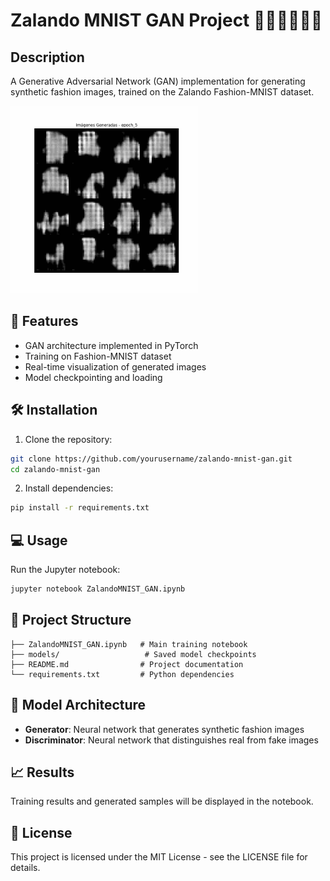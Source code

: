# Zalando MNIST GAN Project 👕👖🧤👚👗👘

## Description
A Generative Adversarial Network (GAN) implementation for generating synthetic fashion images, trained on the Zalando Fashion-MNIST dataset.


<img src="./images/generated_images.gif" width="300" height="300" />

## 🚀 Features
- GAN architecture implemented in PyTorch
- Training on Fashion-MNIST dataset
- Real-time visualization of generated images
- Model checkpointing and loading



## 🛠️ Installation
1. Clone the repository:
```bash
git clone https://github.com/yourusername/zalando-mnist-gan.git
cd zalando-mnist-gan
```

2. Install dependencies:
```bash
pip install -r requirements.txt
```

## 💻 Usage
Run the Jupyter notebook:
```bash
jupyter notebook ZalandoMNIST_GAN.ipynb
```

## 📁 Project Structure
```
├── ZalandoMNIST_GAN.ipynb   # Main training notebook
├── models/                   # Saved model checkpoints
├── README.md                # Project documentation
└── requirements.txt         # Python dependencies
```

## 🔧 Model Architecture
- **Generator**: Neural network that generates synthetic fashion images
- **Discriminator**: Neural network that distinguishes real from fake images

## 📈 Results
Training results and generated samples will be displayed in the notebook.

## 📄 License
This project is licensed under the MIT License - see the LICENSE file for details.
